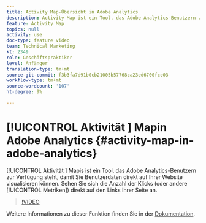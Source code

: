 ```yaml
---
title: Activity Map-Übersicht in Adobe Analytics
description: Activity Map ist ein Tool, das Adobe Analytics-Benutzern zur Verfügung steht, mit dem Sie Benutzerdaten zur Aktivität direkt auf Ihrer Website visualisieren können. Erkennen Sie die Anzahl der Klicks (oder anderen Metriken) direkt auf den Links Ihrer Seite.
feature: Activity Map
topics: null
activity: use
doc-type: feature video
team: Technical Marketing
kt: 2349
role: Geschäftspraktiker
level: Anfänger
translation-type: tm+mt
source-git-commit: f3b3fa7d91b0cb21005b57768ca23ed6700fcc03
workflow-type: tm+mt
source-wordcount: '107'
ht-degree: 9%

---
```



# [!UICONTROL Aktivität ] Mapin Adobe Analytics  {#activity-map-in-adobe-analytics}

[!UICONTROL Aktivität ] Mapis ist ein Tool, das Adobe Analytics-Benutzern zur Verfügung steht, damit Sie Benutzerdaten direkt auf Ihrer Website visualisieren können. Sehen Sie sich die Anzahl der Klicks (oder andere [!UICONTROL Metriken]) direkt auf den Links Ihrer Seite an.

>[!VIDEO](https://video.tv.adobe.com/v/25451/?quality=12)

Weitere Informationen zu dieser Funktion finden Sie in der [Dokumentation](https://marketing.adobe.com/resources/help/de_DE/analytics/activitymap/).

